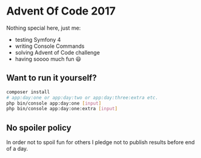 Advent Of Code 2017
===========

Nothing special here, just me:
+ testing Symfony 4
+ writing Console Commands
+ solving Advent of Code challenge
+ having soooo much fun 😃

## Want to run it yourself?

```bash 
composer install
# app:day:one or app:day:two or app:day:three:extra etc.
php bin/console app:day:one [input]
php bin/console app:day:one:extra [input]
```

## No spoiler policy

In order not to spoil fun for others I pledge not to publish results before end of a day.
